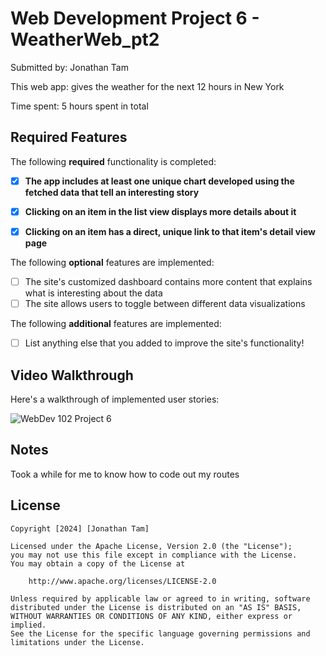 # Web Development Project 6 - WeatherWeb_pt2

Submitted by: Jonathan Tam

This web app: gives the weather for the next 12 hours in New York

Time spent: 5 hours spent in total

## Required Features

The following **required** functionality is completed:

- [X] **The app includes at least one unique chart developed using the fetched data that tell an interesting story**
- [X] **Clicking on an item in the list view displays more details about it**
- [X] **Clicking on an item has a direct, unique link to that item's detail view page**


The following **optional** features are implemented:

- [ ] The site's customized dashboard contains more content that explains what is interesting about the data
- [ ] The site allows users to toggle between different data visualizations

The following **additional** features are implemented:

* [ ] List anything else that you added to improve the site's functionality!

## Video Walkthrough

Here's a walkthrough of implemented user stories:

<img src='https://imgur.com/a/FNbvmMo.gif' title='WebDev 102 Project 6' width='' alt='WebDev 102 Project 6' />

## Notes

Took a while for me to know how to code out my routes

## License

    Copyright [2024] [Jonathan Tam]

    Licensed under the Apache License, Version 2.0 (the "License");
    you may not use this file except in compliance with the License.
    You may obtain a copy of the License at

        http://www.apache.org/licenses/LICENSE-2.0

    Unless required by applicable law or agreed to in writing, software
    distributed under the License is distributed on an "AS IS" BASIS,
    WITHOUT WARRANTIES OR CONDITIONS OF ANY KIND, either express or implied.
    See the License for the specific language governing permissions and
    limitations under the License.

